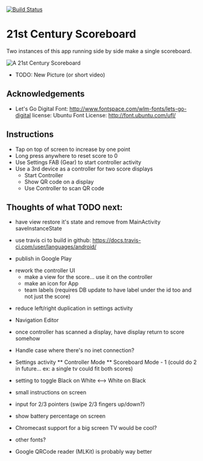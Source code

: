 [![Build Status](https://travis-ci.com/sek/ScoreDisplay.svg?branch=master)](https://travis-ci.com/sek/ScoreDisplay)


# 21st Century Scoreboard

Two instances of this app running side by side make a single scoreboard.

![A 21st Century Scoreboard](https://scontent-lax3-1.xx.fbcdn.net/hphotos-xla1/v/t1.0-9/12523922_10153860902787173_5526631497506405450_n.jpg?oh=dd277462fe16fb5443cc0d5d0b760f1f&oe=573370EA)
* TODO: New Picture (or short video)

## Acknowledgements

* Let's Go Digital Font: http://www.fontspace.com/wlm-fonts/lets-go-digital license: Ubuntu Font License: http://font.ubuntu.com/ufl/

## Instructions

* Tap on top of screen to increase by one point
* Long press anywhere to reset score to 0
* Use Settings FAB (Gear) to start controller activity
* Use a 3rd device as a controller for two score displays
  * Start Controller
  * Show QR code on a display
  * Use Controller to scan QR code 


## Thoughts of what TODO next:

- have view restore it's state and remove from MainActivity saveInstanceState

- use travis ci to build in github: https://docs.travis-ci.com/user/languages/android/
- publish in Google Play

* rework the controller UI
  - make a view for the score...  use it on the controller
  - make an icon for App
  - team labels (requires DB update to have label under the id too and not just the score)

- reduce left/right duplication in settings activity


* Navigation Editor

* once controller has scanned a display, have display return to score somehow

* Handle case where there's no inet connection?
* Settings activity
** Controller Mode
** Scoreboard Mode - 1     (could do 2 in future...   ex: a single tv could fit both scores)

* setting to toggle Black on White <--> White on Black

* small instructions on screen
* input for 2/3 pointers (swipe 2/3 fingers up/down?)
* show battery percentage on screen

* Chromecast support for a big screen TV would be cool?

* other fonts?

* Google QRCode reader (MLKit) is probably way better
